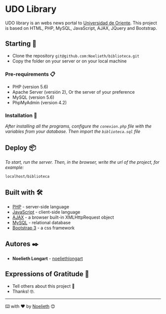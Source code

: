 # UDO Library

UDO library is an webs news portal to [Universidad de Oriente](http://udo.academia.edu/). This project is based on HTML, PHP, MySQL, JavaScript, AJAX, JQuery and Bootstrap.

## Starting 🚀

* Clone the repository ```git@github.com:Noelieth/biblioteca.git```
* Copy the folder on your server or on your local machine

### Pre-requirements 📋

* PHP (version 5.6)
* Apache Server (versión 2), Or the server of your preference
* MySQL (version 5.6)
* PhpMyAdmin (version 4.2)

### Installation 🔧

_After installing all the programs, configure the ```conexion.php``` file with the variables from your database. Then import the ```biblioteca.sql``` file_

## Deploy 📦

_To start, run the server. Then, in the browser, write the url of the project, for example:_

```
localhost/biblioteca
```

## Built with 🛠️

* [PHP](http://https://www.php.net/manual/es/intro-whatis.php) - server-side language
* [JavaScript](https://www.javascript.com/) - client-side language
* [AJAX](https://api.jquery.com/jquery.ajax/) - a browser built-in XMLHttpRequest object
* [MySQL](https://dev.mysql.com/doc/) - relational database
* [Bootstrap 3](https://getbootstrap.com/) - a css framework

## Autores ✒️

* **Noelieth Longart** - [noeliethlongart](https://www.behance.net/noeliethlongart)

## Expressions of Gratitude 🎁

* Tell others about this project 📢 
* Thanks! 🤓.

---
⌨️ with ❤️ by [Noelieth](https://github.com/Noelieth) 😊

